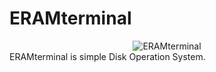 # ERAMterminal
<div style="text-align:center">
  <img alt="ERAMterminal" src="https://b.dexpaz.ru/logotype.png">
</div>
ERAMterminal is simple Disk Operation System. 
